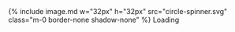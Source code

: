 <div class="loadable-loader loading flex flex-row gap-2 align-center justify-center">
  {% include image.md w="32px" h="32px" src="circle-spinner.svg" class="m-0 border-none shadow-none" %}
  <span class="self-center text">
    Loading
  </span>
</div>